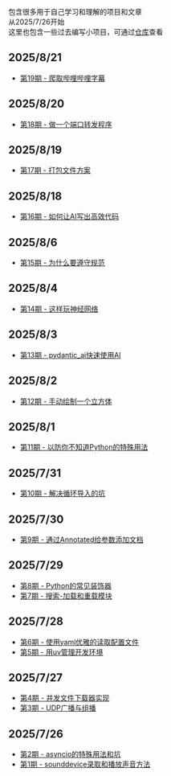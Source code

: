 包含很多用于自己学习和理解的项目和文章  
从2025/7/26开始  
这里也包含一些过去编写小项目，可通过[仓库](https://github.com/xkgt/PythonLearn)查看

## 2025/8/21
- [第19期 - 爬取哔哩哔哩字幕](docs/爬取哔哩哔哩字幕.md)

## 2025/8/20
- [第18期 - 做一个端口转发程序](docs/做一个端口转发程序)

## 2025/8/19
- [第17期 - 打包文件方案](docs/打包文件方案.md)

## 2025/8/18
- [第16期 - 如何让AI写出高效代码](docs/如何让AI写出高效代码.md)

## 2025/8/6
- [第15期 - 为什么要遵守规范](docs/为什么要遵守规范.md)

## 2025/8/4
- [第14期 - 这样玩神经网络](docs/这样玩神经网络.md)

## 2025/8/3
- [第13期 - pydantic_ai快速使用AI](docs/pydantic_ai快速使用AI.md)

## 2025/8/2
- [第12期 - 手动绘制一个立方体](docs/手动绘制一个立方体.md)

## 2025/8/1
- [第11期 - 以防你不知道Python的特殊用法](docs/以防你不知道Python的特殊用法.md)

## 2025/7/31
- [第10期 - 解决循环导入的坑](docs/解决循环导入的坑.md)

## 2025/7/30  
- [第9期 - 通过Annotated给参数添加文档](docs/通过Annotated给参数添加文档.md)

## 2025/7/29  
- [第8期 - Python的常见装饰器](docs/Python的常见装饰器.md)  
- [第7期 - 搜索-加载和重载模块](docs/搜索-加载和重载模块.md)

## 2025/7/28  
- [第6期 - 使用yaml优雅的读取配置文件](docs/使用yaml优雅的读取配置文件.md)  
- [第5期 - 用uv管理开发环境](docs/用uv管理开发环境.md)

## 2025/7/27  
- [第4期 - 并发文件下载器实现](docs/并发文件下载器实现.md)  
- [第3期 - UDP广播与组播](docs/UDP广播与组播.md)

## 2025/7/26  
- [第2期 - asyncio的特殊用法和坑](docs/asyncio的特殊用法和坑.md)  
- [第1期 - sounddevice录取和播放声音方法](docs/sounddevice录取和播放声音方法.md)